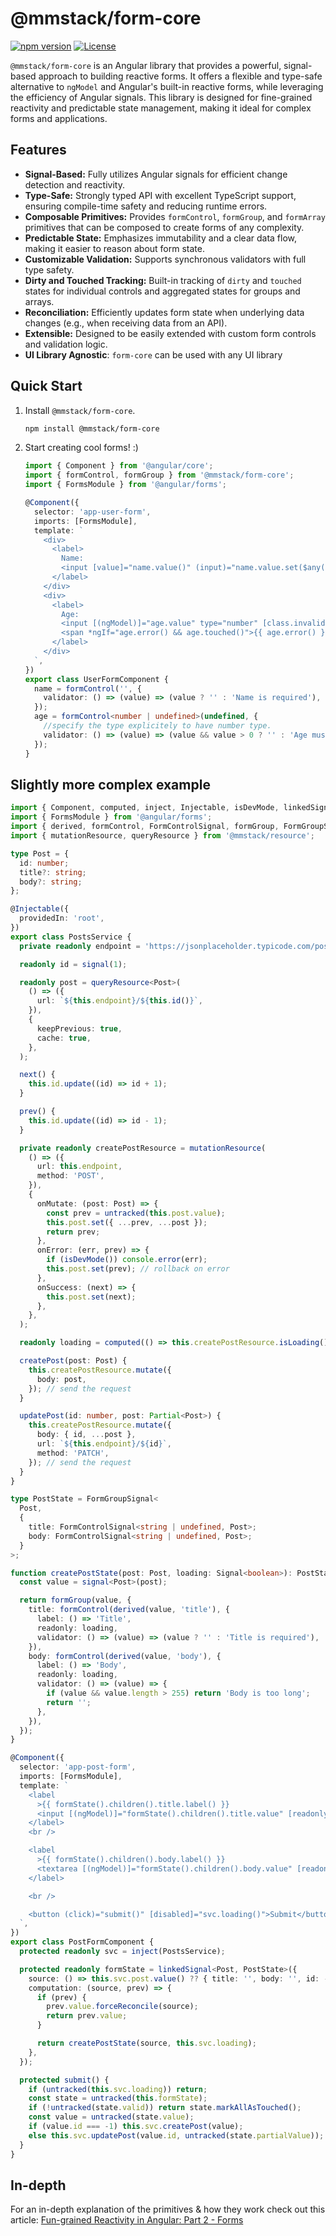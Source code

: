 # @mmstack/form-core

[![npm version](https://badge.fury.io/js/%40mmstack%2Fform-core.svg)](https://www.npmjs.com/package/@mmstack/form-core)
[![License](https://img.shields.io/badge/license-MIT-blue.svg)](https://github.com/mihajm/mmstack/blob/master/packages/form/core/LICENSE)

`@mmstack/form-core` is an Angular library that provides a powerful, signal-based approach to building reactive forms. It offers a flexible and type-safe alternative to `ngModel` and Angular's built-in reactive forms, while leveraging the efficiency of Angular signals. This library is designed for fine-grained reactivity and predictable state management, making it ideal for complex forms and applications.

## Features

- **Signal-Based:** Fully utilizes Angular signals for efficient change detection and reactivity.
- **Type-Safe:** Strongly typed API with excellent TypeScript support, ensuring compile-time safety and reducing runtime errors.
- **Composable Primitives:** Provides `formControl`, `formGroup`, and `formArray` primitives that can be composed to create forms of any complexity.
- **Predictable State:** Emphasizes immutability and a clear data flow, making it easier to reason about form state.
- **Customizable Validation:** Supports synchronous validators with full type safety.
- **Dirty and Touched Tracking:** Built-in tracking of `dirty` and `touched` states for individual controls and aggregated states for groups and arrays.
- **Reconciliation:** Efficiently updates form state when underlying data changes (e.g., when receiving data from an API).
- **Extensible:** Designed to be easily extended with custom form controls and validation logic.
- **UI Library Agnostic**: `form-core` can be used with any UI library

## Quick Start

1.  Install `@mmstack/form-core`.

    ```bash
    npm install @mmstack/form-core
    ```

2.  Start creating cool forms! :)

    ```typescript
    import { Component } from '@angular/core';
    import { formControl, formGroup } from '@mmstack/form-core';
    import { FormsModule } from '@angular/forms';

    @Component({
      selector: 'app-user-form',
      imports: [FormsModule],
      template: `
        <div>
          <label>
            Name:
            <input [value]="name.value()" (input)="name.value.set($any($event.target).value)" [class.invalid]="name.error() && name.touched()" (blur)="name.markAsTouched()" />
          </label>
        </div>
        <div>
          <label>
            Age:
            <input [(ngModel)]="age.value" type="number" [class.invalid]="age.error() && age.touched()" (blur)="age.markAsTouched()" />
            <span *ngIf="age.error() && age.touched()">{{ age.error() }}</span>
          </label>
        </div>
      `,
    })
    export class UserFormComponent {
      name = formControl('', {
        validator: () => (value) => (value ? '' : 'Name is required'),
      });
      age = formControl<number | undefined>(undefined, {
        //specify the type explicitely to have number type.
        validator: () => (value) => (value && value > 0 ? '' : 'Age must be a positive number'),
      });
    }
    ```

## Slightly more complex example

```typescript
import { Component, computed, inject, Injectable, isDevMode, linkedSignal, Signal, signal, untracked } from '@angular/core';
import { FormsModule } from '@angular/forms';
import { derived, formControl, FormControlSignal, formGroup, FormGroupSignal } from '@mmstack/form-core';
import { mutationResource, queryResource } from '@mmstack/resource';

type Post = {
  id: number;
  title?: string;
  body?: string;
};

@Injectable({
  providedIn: 'root',
})
export class PostsService {
  private readonly endpoint = 'https://jsonplaceholder.typicode.com/posts';

  readonly id = signal(1);

  readonly post = queryResource<Post>(
    () => ({
      url: `${this.endpoint}/${this.id()}`,
    }),
    {
      keepPrevious: true,
      cache: true,
    },
  );

  next() {
    this.id.update((id) => id + 1);
  }

  prev() {
    this.id.update((id) => id - 1);
  }

  private readonly createPostResource = mutationResource(
    () => ({
      url: this.endpoint,
      method: 'POST',
    }),
    {
      onMutate: (post: Post) => {
        const prev = untracked(this.post.value);
        this.post.set({ ...prev, ...post });
        return prev;
      },
      onError: (err, prev) => {
        if (isDevMode()) console.error(err);
        this.post.set(prev); // rollback on error
      },
      onSuccess: (next) => {
        this.post.set(next);
      },
    },
  );

  readonly loading = computed(() => this.createPostResource.isLoading() || this.post.isLoading());

  createPost(post: Post) {
    this.createPostResource.mutate({
      body: post,
    }); // send the request
  }

  updatePost(id: number, post: Partial<Post>) {
    this.createPostResource.mutate({
      body: { id, ...post },
      url: `${this.endpoint}/${id}`,
      method: 'PATCH',
    }); // send the request
  }
}

type PostState = FormGroupSignal<
  Post,
  {
    title: FormControlSignal<string | undefined, Post>;
    body: FormControlSignal<string | undefined, Post>;
  }
>;

function createPostState(post: Post, loading: Signal<boolean>): PostState {
  const value = signal<Post>(post);

  return formGroup(value, {
    title: formControl(derived(value, 'title'), {
      label: () => 'Title',
      readonly: loading,
      validator: () => (value) => (value ? '' : 'Title is required'),
    }),
    body: formControl(derived(value, 'body'), {
      label: () => 'Body',
      readonly: loading,
      validator: () => (value) => {
        if (value && value.length > 255) return 'Body is too long';
        return '';
      },
    }),
  });
}

@Component({
  selector: 'app-post-form',
  imports: [FormsModule],
  template: `
    <label
      >{{ formState().children().title.label() }}
      <input [(ngModel)]="formState().children().title.value" [readonly]="formState().children().body.readonly()" [class.error]="formState().children().title.touched() && formState().children().title.error()" />
    </label>
    <br />

    <label
      >{{ formState().children().body.label() }}
      <textarea [(ngModel)]="formState().children().body.value" [readonly]="formState().children().body.readonly()" [class.error]="formState().children().body.touched() && formState().children().body.error()"></textarea>
    </label>

    <br />

    <button (click)="submit()" [disabled]="svc.loading()">Submit</button>
  `,
})
export class PostFormComponent {
  protected readonly svc = inject(PostsService);

  protected readonly formState = linkedSignal<Post, PostState>({
    source: () => this.svc.post.value() ?? { title: '', body: '', id: -1, userId: -1 },
    computation: (source, prev) => {
      if (prev) {
        prev.value.forceReconcile(source);
        return prev.value;
      }

      return createPostState(source, this.svc.loading);
    },
  });

  protected submit() {
    if (untracked(this.svc.loading)) return;
    const state = untracked(this.formState);
    if (!untracked(state.valid)) return state.markAllAsTouched();
    const value = untracked(state.value);
    if (value.id === -1) this.svc.createPost(value);
    else this.svc.updatePost(value.id, untracked(state.partialValue));
  }
}
```

## In-depth

For an in-depth explanation of the primitives & how they work check out this article: [Fun-grained Reactivity in Angular: Part 2 - Forms](https://dev.to/mihamulec/fun-grained-reactivity-in-angular-part-2-forms-e84)
